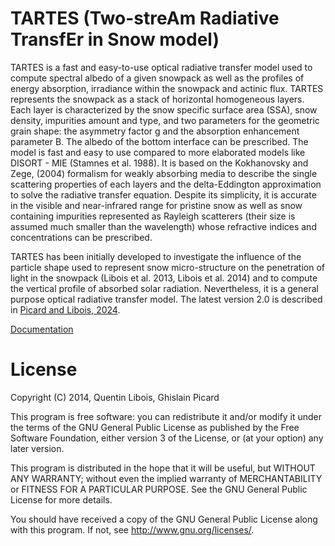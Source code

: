 
TARTES (Two-streAm Radiative TransfEr in Snow model)
========================================================

 TARTES is a fast and easy-to-use optical radiative transfer model used to compute spectral albedo of a given snowpack as well as the profiles of energy absorption, irradiance within the snowpack and actinic flux. TARTES represents the snowpack as a stack of horizontal homogeneous layers. Each layer is characterized by the snow specific surface area (SSA), snow density, impurities amount and type, and two parameters for the geometric grain shape: the asymmetry factor g and the absorption enhancement parameter B. The albedo of the bottom interface can be prescribed. The model is fast and easy to use compared to more elaborated models like DISORT - MIE (Stamnes et al. 1988). It is based on the Kokhanovsky and Zege, (2004) formalism for weakly absorbing media to describe the single scattering properties of each layers and the delta-Eddington approximation to solve the radiative transfer equation. Despite its simplicity, it is accurate in the visible and near-infrared range for pristine snow as well as snow containing impurities represented as Rayleigh scatterers (their size is assumed much smaller than the wavelength) whose refractive indices and concentrations can be prescribed.

TARTES has been initially developed to investigate the influence of the particle shape used to represent snow micro-structure on the penetration of light in the snowpack (Libois et al. 2013, Libois et al. 2014) and to compute the vertical profile of absorbed solar radiation. Nevertheless, it is a general purpose optical radiative transfer model. The latest version 2.0 is described in [Picard and Libois, 2024](https://doi.org/10.5194/gmd-17-8927-2024).

[Documentation](http://gp.snow-physics.science/tartes/)


License 
=========

Copyright (C) 2014, Quentin Libois, Ghislain Picard

This program is free software: you can redistribute it and/or modify
it under the terms of the GNU General Public License as published by
the Free Software Foundation, either version 3 of the License, or
(at your option) any later version.

This program is distributed in the hope that it will be useful,
but WITHOUT ANY WARRANTY; without even the implied warranty of
MERCHANTABILITY or FITNESS FOR A PARTICULAR PURPOSE.  See the
GNU General Public License for more details.

You should have received a copy of the GNU General Public License
along with this program.  If not, see <http://www.gnu.org/licenses/>.
